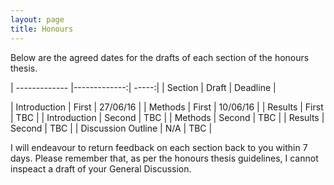 ```yaml
---
layout: page
title: Honours
---
```


<p class="message">
Below are the agreed dates for the drafts of each section of the honours thesis.
 <p>

| ------------- |-------------:| -----:| 
| Section | Draft | Deadline |

| Introduction | First | 27/06/16 | 
| Methods | First | 10/06/16 | 
| Results | First | TBC | 
| Introduction | Second | TBC | 
| Methods | Second | TBC | 
| Results | Second | TBC | 
| Discussion Outline | N/A | TBC |

I will endeavour to return feedback on each section back to you within 7 days. Please remember that, as per the honours thesis guidelines, I cannot inspeact a draft of your General Discussion.